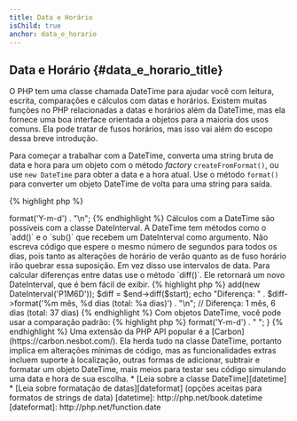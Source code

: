 ```yaml
---
title: Data e Horário
isChild: true
anchor: data_e_horario
---
```


## Data e Horário {#data_e_horario_title}

O PHP tem uma classe chamada DateTime para ajudar você com leitura, escrita, comparações e cálculos com datas e
horários. Existem muitas funções no PHP relacionadas a datas e horários além da DateTime, mas ela fornece uma boa
interface orientada a objetos para a maioria dos usos comuns. Ela pode tratar de fusos horários, mas isso vai além
do escopo dessa breve introdução.

Para começar a trabalhar com a DateTime, converta uma string bruta de data e hora para um objeto com o método _factory_
`createFromFormat()`, ou use `new DateTime` para obter a data e a hora atual. Use o método `format()` para converter
um objeto DateTime de volta para uma string para saída.

{% highlight php %}
<?php
$raw = '22. 11. 1968';
$start = DateTime::createFromFormat('d. m. Y', $raw);

echo "Start date: " . $start->format('Y-m-d') . "\n";
{% endhighlight %}

Cálculos com a DateTime são possíveis com a classe DateInterval. A DateTime tem métodos como o `add()` e o `sub()` que
recebem um DateInterval como argumento. Não escreva código que espere o mesmo número de segundos para todos os dias,
pois tanto as alterações de horário de verão quanto as de fuso horário irão quebrar essa suposição. Em vez disso use
intervalos de data. Para calcular diferenças entre datas use o método `diff()`. Ele retornará um novo DateInterval,
que é bem fácil de exibir.

{% highlight php %}
<?php
// cria uma cópia de $start e adiciona um mês e 6 dias
$end = clone $start;
$end->add(new DateInterval('P1M6D'));

$diff = $end->diff($start);
echo "Diferença: " . $diff->format('%m mês, %d dias (total: %a dias)') . "\n";
// Diferença: 1 mês, 6 dias (total: 37 dias)
{% endhighlight %}

Com objetos DateTime, você pode usar a comparação padrão:

{% highlight php %}
<?php
if($start < $end) {
    echo "Start is before end!\n";
}
{% endhighlight %}
    
Um último exemplo para demonstrar a classe DatePeriod. Ela é usada para iterar por eventos recorrentes. Ela pode
receber dois objetos DateTime, um início e um fim, e o intervalo para o qual ele retornará todos os eventos 
intermediários.

{% highlight php %}
<?php
// mostra todas as quintas-feiras entre $start e $end
$periodInterval = DateInterval::createFromDateString('first thursday');
$periodIterator = new DatePeriod($start, $periodInterval, $end, DatePeriod::EXCLUDE_START_DATE);
foreach($periodIterator as $date) {
    //mostra cada data no período
    echo $date->format('Y-m-d') . " ";
}
{% endhighlight %}

Uma extensão da PHP API popular é a [Carbon](https://carbon.nesbot.com/). Ela herda tudo na classe DateTime, portanto
implica em alterações mínimas de código, mas as funcionalidades extras incluem suporte à localização, outras formas de
adicionar, subtrair e formatar um objeto DateTime, mais meios para testar seu código simulando uma data e hora de sua
escolha.

* [Leia sobre a classe DateTime][datetime]
* [Leia sobre formatação de datas][dateformat] (opções aceitas para formatos de strings de data)

[datetime]: http://php.net/book.datetime
[dateformat]: http://php.net/function.date
